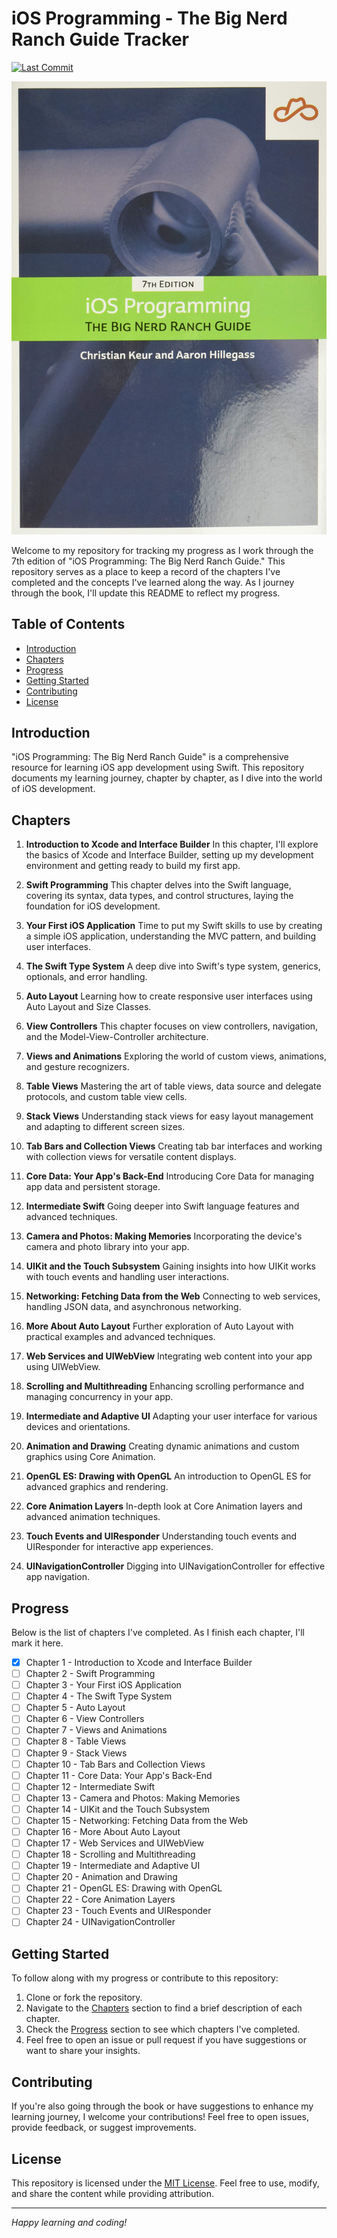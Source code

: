 # iOS Programming - The Big Nerd Ranch Guide Tracker

[![Last Commit](https://img.shields.io/github/last-commit/Brynner03/iOS-Programming---The-Big-Nerd-Ranch-Guide)](https://github.com/Brynner03/iOS-Programming---The-Big-Nerd-Ranch-Guide/commits/main)

![iOS Programming](./Repo-Image/BigNerdRanch.jpg)

Welcome to my repository for tracking my progress as I work through the 7th edition of "iOS Programming: The Big Nerd Ranch Guide." This repository serves as a place to keep a record of the chapters I've completed and the concepts I've learned along the way. As I journey through the book, I'll update this README to reflect my progress.

## Table of Contents

- [Introduction](#introduction)
- [Chapters](#chapters)
- [Progress](#progress)
- [Getting Started](#getting-started)
- [Contributing](#contributing)
- [License](#license)

## Introduction

"iOS Programming: The Big Nerd Ranch Guide" is a comprehensive resource for learning iOS app development using Swift. This repository documents my learning journey, chapter by chapter, as I dive into the world of iOS development.

## Chapters

1. **Introduction to Xcode and Interface Builder**
   In this chapter, I'll explore the basics of Xcode and Interface Builder, setting up my development environment and getting ready to build my first app.

2. **Swift Programming**
   This chapter delves into the Swift language, covering its syntax, data types, and control structures, laying the foundation for iOS development.

3. **Your First iOS Application**
   Time to put my Swift skills to use by creating a simple iOS application, understanding the MVC pattern, and building user interfaces.

4. **The Swift Type System**
   A deep dive into Swift's type system, generics, optionals, and error handling.

5. **Auto Layout**
   Learning how to create responsive user interfaces using Auto Layout and Size Classes.

6. **View Controllers**
   This chapter focuses on view controllers, navigation, and the Model-View-Controller architecture.

7. **Views and Animations**
   Exploring the world of custom views, animations, and gesture recognizers.

8. **Table Views**
   Mastering the art of table views, data source and delegate protocols, and custom table view cells.

9. **Stack Views**
   Understanding stack views for easy layout management and adapting to different screen sizes.

10. **Tab Bars and Collection Views**
    Creating tab bar interfaces and working with collection views for versatile content displays.

11. **Core Data: Your App's Back-End**
    Introducing Core Data for managing app data and persistent storage.

12. **Intermediate Swift**
    Going deeper into Swift language features and advanced techniques.

13. **Camera and Photos: Making Memories**
    Incorporating the device's camera and photo library into your app.

14. **UIKit and the Touch Subsystem**
    Gaining insights into how UIKit works with touch events and handling user interactions.

15. **Networking: Fetching Data from the Web**
    Connecting to web services, handling JSON data, and asynchronous networking.

16. **More About Auto Layout**
    Further exploration of Auto Layout with practical examples and advanced techniques.

17. **Web Services and UIWebView**
    Integrating web content into your app using UIWebView.

18. **Scrolling and Multithreading**
    Enhancing scrolling performance and managing concurrency in your app.

19. **Intermediate and Adaptive UI**
    Adapting your user interface for various devices and orientations.

20. **Animation and Drawing**
    Creating dynamic animations and custom graphics using Core Animation.

21. **OpenGL ES: Drawing with OpenGL**
    An introduction to OpenGL ES for advanced graphics and rendering.

22. **Core Animation Layers**
    In-depth look at Core Animation layers and advanced animation techniques.

23. **Touch Events and UIResponder**
    Understanding touch events and UIResponder for interactive app experiences.

24. **UINavigationController**
    Digging into UINavigationController for effective app navigation.

## Progress

Below is the list of chapters I've completed. As I finish each chapter, I'll mark it here.

- [x] Chapter 1 - Introduction to Xcode and Interface Builder
- [ ] Chapter 2 - Swift Programming
- [ ] Chapter 3 - Your First iOS Application
- [ ] Chapter 4 - The Swift Type System
- [ ] Chapter 5 - Auto Layout
- [ ] Chapter 6 - View Controllers
- [ ] Chapter 7 - Views and Animations
- [ ] Chapter 8 - Table Views
- [ ] Chapter 9 - Stack Views
- [ ] Chapter 10 - Tab Bars and Collection Views
- [ ] Chapter 11 - Core Data: Your App's Back-End
- [ ] Chapter 12 - Intermediate Swift
- [ ] Chapter 13 - Camera and Photos: Making Memories
- [ ] Chapter 14 - UIKit and the Touch Subsystem
- [ ] Chapter 15 - Networking: Fetching Data from the Web
- [ ] Chapter 16 - More About Auto Layout
- [ ] Chapter 17 - Web Services and UIWebView
- [ ] Chapter 18 - Scrolling and Multithreading
- [ ] Chapter 19 - Intermediate and Adaptive UI
- [ ] Chapter 20 - Animation and Drawing
- [ ] Chapter 21 - OpenGL ES: Drawing with OpenGL
- [ ] Chapter 22 - Core Animation Layers
- [ ] Chapter 23 - Touch Events and UIResponder
- [ ] Chapter 24 - UINavigationController

<!-- Update the list above as you complete more chapters -->

## Getting Started

To follow along with my progress or contribute to this repository:

1. Clone or fork the repository.
2. Navigate to the [Chapters](#chapters) section to find a brief description of each chapter.
3. Check the [Progress](#progress) section to see which chapters I've completed.
4. Feel free to open an issue or pull request if you have suggestions or want to share your insights.

## Contributing

If you're also going through the book or have suggestions to enhance my learning journey, I welcome your contributions! Feel free to open issues, provide feedback, or suggest improvements.

## License

This repository is licensed under the [MIT License](LICENSE). Feel free to use, modify, and share the content while providing attribution.

---

*Happy learning and coding!*

